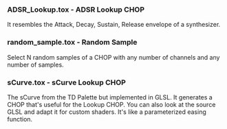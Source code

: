 [//]: # (For development of this README.md, use http://markdownlivepreview.com/)

### ADSR_Lookup.tox - ADSR Lookup CHOP
It resembles the Attack, Decay, Sustain, Release envelope of a synthesizer.

### random_sample.tox - Random Sample
Select N random samples of a CHOP with any number of channels and any number of samples.

### sCurve.tox - sCurve Lookup CHOP
The sCurve from the TD Palette but implemented in GLSL. It generates a CHOP that's useful for the Lookup CHOP. You can also look at the source GLSL and adapt it for custom shaders. It's like a parameterized easing function.
